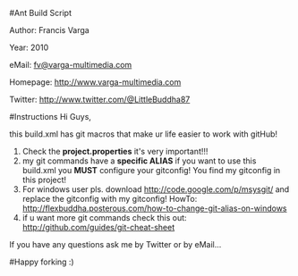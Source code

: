 #Ant Build Script

Author: Francis Varga

Year: 2010

eMail: <fv@varga-multimedia.com>

Homepage: <http://www.varga-multimedia.com>

Twitter: <http://www.twitter.com/@LittleBuddha87>


#Instructions
Hi Guys,

this build.xml has git macros that make ur life easier to work with gitHub!

1. Check the __project.properties__ it's very important!!!
2. my git commands have a __specific ALIAS__ if you want to use this build.xml you __MUST__ configure your gitconfig!
You find my gitconfig in this project!
3. For windows user pls. download <http://code.google.com/p/msysgit/> and replace the gitconfig with my gitconfig!
HowTo: <http://flexbuddha.posterous.com/how-to-change-git-alias-on-windows>
4. if u want more git commands check this out: <http://github.com/guides/git-cheat-sheet>

If you have any questions ask me by Twitter or by eMail...

#Happy forking :)
